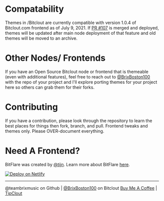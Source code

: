 # Compatability

Themes in /Bitclout are currently compatible with version 1.0.4 of Bitclout.com frontend as of July 9, 2021. If [PR #107](https://github.com/bitclout/frontend/pull/107) is merged and deployed, themes will be updated after main node deployment of that feature and old themes will be moved to an archive.

# Other Nodes/ Frontends

If you have an Open Source Bitclout node or frontend that is themeable (even with additional features), feel free to reach out to [@BrixBoston100](https://bitclout.com/u/BrixBoston100) with the repo of your project and I'll explore porting themes for your project here so others can grab them for their forks.

# Contributing

If you have a contribution, please look through the repository to learn the best places for things then fork, branch, and pull. Frontend tweaks and themes only. Please OVER-document everything.

# Need A Frontend?

BitFlare was created by [@tijn](https://bitclout.com/u/tijn). Learn more about BitFlare [here](https://github.com/devclout/BitFlare).

[![Deploy on Netlify](https://www.netlify.com/img/deploy/button.svg)](https://app.netlify.com/start/deploy?repository=https://github.com/devclout/BitFlare)

----
@teambrixmusic on Github | [@BrixBoston100](https://bitclout.com/u/BrixBoston100) on Bitclout
[Buy Me A Coffee](https://ko-fi.com/brixboston100) | [TipClout](https://bitclout.com/send-bitclout?public_key=BC1YLhTk3qzocZRDAAHyFvy7PME3xvPZyJn3eY2tfjGa8GmNwheU8Xv)
